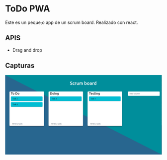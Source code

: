 # ToDo PWA

Este es un peque;o app de un scrum board. Realizado con react.

## APIS
* Drag and drop

 ## Capturas
 <img src="captura.png" alt="Captura del proyecto"/>